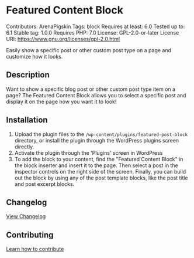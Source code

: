 # Featured Content Block
Contributors: ArenaPigskin
Tags:              block
Requires at least: 6.0
Tested up to:      6.1
Stable tag:        1.0.0
Requires PHP:      7.0
License:           GPL-2.0-or-later
License URI:       https://www.gnu.org/licenses/gpl-2.0.html

Easily show a specific post or other custom post type on a page and customize how it looks.

## Description
Want to show a specific blog post or other custom post type item on a page? The Featured Content Block allows you to select a specific post and display it on the page how you want it to look!

## Installation

1. Upload the plugin files to the `/wp-content/plugins/featured-post-block` directory, or install the plugin through the WordPress plugins screen directly.
2. Activate the plugin through the 'Plugins' screen in WordPress
3. To add the block to your content, find the "Featured Content Block" in the block inserter and insert it to the page. Then select a post in the inspector controls on the right side of the screen. Finally, you can build out the block by using any of the post template blocks, like the post title and post excerpt blocks.

## Changelog
[View Changelog](CHANGELOG.md)

## Contributing
[Learn how to contribute](CONTRIBUTING.md)
